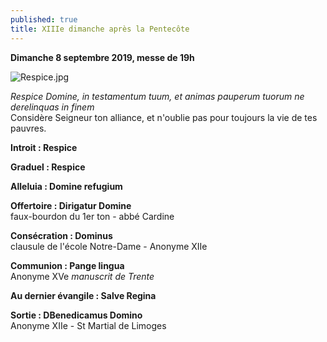 ```yaml
---
published: true
title: XIIIe dimanche après la Pentecôte
---
```

**Dimanche 8 septembre 2019, messe de 19h**  

![Respice.jpg]({{site.baseurl}}/images/Respice.jpg)


*Respice Domine, in testamentum tuum, et animas pauperum tuorum ne derelinquas in finem*  
Considère Seigneur ton alliance, et n'oublie pas pour toujours la vie de tes pauvres.

**Introit : Respice** 

**Graduel : Respice**

**Alleluia : Domine refugium**  

**Offertoire : Dirigatur Domine**  
faux-bourdon du 1er ton - abbé Cardine

**Consécration : Dominus**  
clausule de l'école Notre-Dame - Anonyme XIIe

**Communion : Pange lingua**  
Anonyme XVe *manuscrit de Trente*

**Au dernier évangile : Salve Regina**  

**Sortie : DBenedicamus Domino**  
Anonyme XIIe - St Martial de Limoges
